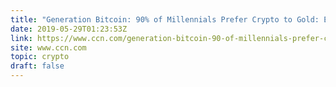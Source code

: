 ```yaml
---
title: "Generation Bitcoin: 90% of Millennials Prefer Crypto to Gold: ETF Expert"
date: 2019-05-29T01:23:53Z
link: https://www.ccn.com/generation-bitcoin-90-of-millennials-prefer-crypto-to-gold-etf-expert?utm_medium=RSS&utm_source=hune
site: www.ccn.com
topic: crypto
draft: false
---
```

